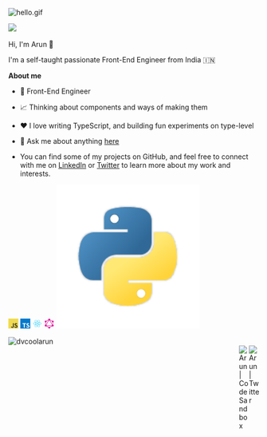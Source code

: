 <!--- <p align="center"><a href="#"><img width="80%" alt="Hello, I'm Arun. I do open source!" src="https://raw.githubusercontent.com/dvcoolarun/dvcoolarun/d0f617945f17322ea9a983a7a0e10b1cc83bd70a/hi%2C%20I'm%20Arun%20!(1).png" /></a></p> ---> 

![hello.gif](https://raw.githubusercontent.com/dvcoolarun/dvcoolarun/master/assets/hello.gif)

![](https://komarev.com/ghpvc/?username=dvcoolarun&label=Profile%20Visits&color=blue&style=for-the-badge&base=5000)

Hi, I'm Arun 👋

I'm a self-taught passionate Front-End Engineer from India 🇮🇳

**About me**

- 💼 Front-End Engineer

- 📈 Thinking about components and ways of making them
  
- ❤️ I love writing TypeScript, and building fun experiments on type-level

- 💬 Ask me about anything [here](https://github.com/dvcoolarun/dvcoolarun/issues)

- You can find some of my projects on GitHub, and feel free to connect with me on [LinkedIn](https://linkedin.com/in/dvcoolarun) or [Twitter](https://twitter.com/dvcoolarun) to learn more about my work and interests.
  
<code><img height="20" alt="javascript" src="https://raw.githubusercontent.com/github/explore/80688e429a7d4ef2fca1e82350fe8e3517d3494d/topics/javascript/javascript.png"></code>
<code><img height="20" alt="typescript" src="https://raw.githubusercontent.com/github/explore/80688e429a7d4ef2fca1e82350fe8e3517d3494d/topics/typescript/typescript.png"></code>
<code><img height="20" alt="react" src="https://raw.githubusercontent.com/github/explore/80688e429a7d4ef2fca1e82350fe8e3517d3494d/topics/react/react.png"></code>
<code><img height="20" alt="graphql" src="https://raw.githubusercontent.com/github/explore/5c058a388828bb5fde0bcafd4bc867b5bb3f26f3/topics/graphql/graphql.png"></code>
<code><img heigth="20" alt="Python"  src="https://raw.githubusercontent.com/github/explore/80688e429a7d4ef2fca1e82350fe8e3517d3494d/topics/python/python.png" /></code>

<p align="left"> <img src="https://github-readme-stats.vercel.app/api?username=dvcoolarun&show_icons=true&theme=gotham" alt="dvcoolarun" />
<br/>
  <a href="https://twitter.com/dvcoolarun">
  <img align="right" alt="Arun | Twitter" width="21px" src="https://raw.githubusercontent.com/dvcoolarun/dvcoolarun/master/assets/twitter.svg" />
</a>
<a href="https://codesandbox.io/u/dvcoolarun">
  <img align="right" alt="Arun | CodeSandbox" width="20px" src="https://raw.githubusercontent.com/dvcoolarun/dvcoolarun/master/assets/codesandbox.svg" />
</a>
